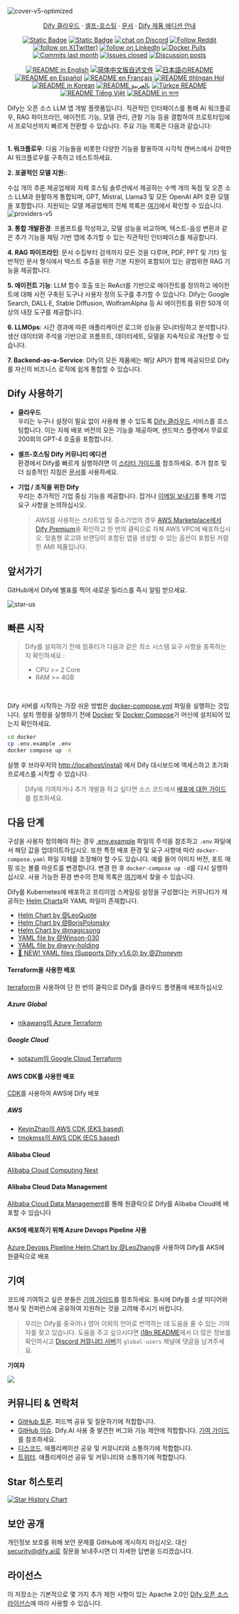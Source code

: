 ![cover-v5-optimized](../images/GitHub_README_if.png)

<p align="center">
  <a href="https://cloud.dify.ai">Dify 클라우드</a> ·
  <a href="https://docs.dify.ai/getting-started/install-self-hosted">셀프-호스팅</a> ·
  <a href="https://docs.dify.ai">문서</a> ·
  <a href="https://dify.ai/pricing">Dify 제품 에디션 안내</a>
</p>

<p align="center">
    <a href="https://dify.ai" target="_blank">
        <img alt="Static Badge" src="https://img.shields.io/badge/Product-F04438"></a>
    <a href="https://dify.ai/pricing" target="_blank">
        <img alt="Static Badge" src="https://img.shields.io/badge/free-pricing?logo=free&color=%20%23155EEF&label=pricing&labelColor=%20%23528bff"></a>
    <a href="https://discord.gg/FngNHpbcY7" target="_blank">
        <img src="https://img.shields.io/discord/1082486657678311454?logo=discord&labelColor=%20%235462eb&logoColor=%20%23f5f5f5&color=%20%235462eb"
            alt="chat on Discord"></a>
    <a href="https://reddit.com/r/difyai" target="_blank">  
        <img src="https://img.shields.io/reddit/subreddit-subscribers/difyai?style=plastic&logo=reddit&label=r%2Fdifyai&labelColor=white"
            alt="Follow Reddit"></a>
    <a href="https://twitter.com/intent/follow?screen_name=dify_ai" target="_blank">
        <img src="https://img.shields.io/twitter/follow/dify_ai?logo=X&color=%20%23f5f5f5"
            alt="follow on X(Twitter)"></a>
    <a href="https://www.linkedin.com/company/langgenius/" target="_blank">
        <img src="https://custom-icon-badges.demolab.com/badge/LinkedIn-0A66C2?logo=linkedin-white&logoColor=fff"
            alt="follow on LinkedIn"></a>
    <a href="https://hub.docker.com/u/langgenius" target="_blank">
        <img alt="Docker Pulls" src="https://img.shields.io/docker/pulls/langgenius/dify-web?labelColor=%20%23FDB062&color=%20%23f79009"></a>
    <a href="https://github.com/langgenius/dify/graphs/commit-activity" target="_blank">
        <img alt="Commits last month" src="https://img.shields.io/github/commit-activity/m/langgenius/dify?labelColor=%20%2332b583&color=%20%2312b76a"></a>
    <a href="https://github.com/langgenius/dify/" target="_blank">
        <img alt="Issues closed" src="https://img.shields.io/github/issues-search?query=repo%3Alanggenius%2Fdify%20is%3Aclosed&label=issues%20closed&labelColor=%20%237d89b0&color=%20%235d6b98"></a>
    <a href="https://github.com/langgenius/dify/discussions/" target="_blank">
        <img alt="Discussion posts" src="https://img.shields.io/github/discussions/langgenius/dify?labelColor=%20%239b8afb&color=%20%237a5af8"></a>
</p>

<p align="center">
  <a href="../README.md"><img alt="README in English" src="https://img.shields.io/badge/English-d9d9d9"></a>
  <a href="./README_CN.md"><img alt="简体中文版自述文件" src="https://img.shields.io/badge/简体中文-d9d9d9"></a>
  <a href="./README_JA.md"><img alt="日本語のREADME" src="https://img.shields.io/badge/日本語-d9d9d9"></a>
  <a href="./README_ES.md"><img alt="README en Español" src="https://img.shields.io/badge/Español-d9d9d9"></a>
  <a href="./README_FR.md"><img alt="README en Français" src="https://img.shields.io/badge/Français-d9d9d9"></a>
  <a href="./README_KL.md"><img alt="README tlhIngan Hol" src="https://img.shields.io/badge/Klingon-d9d9d9"></a>
  <a href="./README_KR.md"><img alt="README in Korean" src="https://img.shields.io/badge/한국어-d9d9d9"></a>
  <a href="./README_AR.md"><img alt="README بالعربية" src="https://img.shields.io/badge/العربية-d9d9d9"></a>
  <a href="./README_TR.md"><img alt="Türkçe README" src="https://img.shields.io/badge/Türkçe-d9d9d9"></a>
  <a href="./README_VI.md"><img alt="README Tiếng Việt" src="https://img.shields.io/badge/Ti%E1%BA%BFng%20Vi%E1%BB%87t-d9d9d9"></a>
    <a href="./README_BN.md"><img alt="README in বাংলা" src="https://img.shields.io/badge/বাংলা-d9d9d9"></a>
</p>

Dify는 오픈 소스 LLM 앱 개발 플랫폼입니다. 직관적인 인터페이스를 통해 AI 워크플로우, RAG 파이프라인, 에이전트 기능, 모델 관리, 관찰 기능 등을 결합하여 프로토타입에서 프로덕션까지 빠르게 전환할 수 있습니다. 주요 기능 목록은 다음과 같습니다:</br> </br>

**1. 워크플로우**:
다음 기능들을 비롯한 다양한 기능을 활용하여 시각적 캔버스에서 강력한 AI 워크플로우를 구축하고 테스트하세요.

**2. 포괄적인 모델 지원:**:

수십 개의 추론 제공업체와 자체 호스팅 솔루션에서 제공하는 수백 개의 독점 및 오픈 소스 LLM과 원활하게 통합되며, GPT, Mistral, Llama3 및 모든 OpenAI API 호환 모델을 포함합니다. 지원되는 모델 제공업체의 전체 목록은 [여기](https://docs.dify.ai/getting-started/readme/model-providers)에서 확인할 수 있습니다.
![providers-v5](https://github.com/langgenius/dify/assets/13230914/5a17bdbe-097a-4100-8363-40255b70f6e3)

**3. 통합 개발환경**:
프롬프트를 작성하고, 모델 성능을 비교하며, 텍스트-음성 변환과 같은 추가 기능을 채팅 기반 앱에 추가할 수 있는 직관적인 인터페이스를 제공합니다.

**4. RAG 파이프라인**:
문서 수집부터 검색까지 모든 것을 다루며, PDF, PPT 및 기타 일반적인 문서 형식에서 텍스트 추출을 위한 기본 지원이 포함되어 있는 광범위한 RAG 기능을 제공합니다.

**5. 에이전트 기능**:
LLM 함수 호출 또는 ReAct를 기반으로 에이전트를 정의하고 에이전트에 대해 사전 구축된 도구나 사용자 정의 도구를 추가할 수 있습니다. Dify는 Google Search, DALL·E, Stable Diffusion, WolframAlpha 등 AI 에이전트를 위한 50개 이상의 내장 도구를 제공합니다.

**6. LLMOps**:
시간 경과에 따른 애플리케이션 로그와 성능을 모니터링하고 분석합니다. 생산 데이터와 주석을 기반으로 프롬프트, 데이터세트, 모델을 지속적으로 개선할 수 있습니다.

**7. Backend-as-a-Service**:
Dify의 모든 제품에는 해당 API가 함께 제공되므로 Dify를 자신의 비즈니스 로직에 쉽게 통합할 수 있습니다.

## Dify 사용하기

- **클라우드 </br>**
  우리는 누구나 설정이 필요 없이 사용해 볼 수 있도록 [Dify 클라우드](https://dify.ai) 서비스를 호스팅합니다. 이는 자체 배포 버전의 모든 기능을 제공하며, 샌드박스 플랜에서 무료로 200회의 GPT-4 호출을 포함합니다.

- **셀프-호스팅 Dify 커뮤니티 에디션</br>**
  환경에서 Dify를 빠르게 실행하려면 이 [스타터 가이드를](#quick-start) 참조하세요.
  추가 참조 및 더 심층적인 지침은 [문서](https://docs.dify.ai)를 사용하세요.

- **기업 / 조직을 위한 Dify</br>**
  우리는 추가적인 기업 중심 기능을 제공합니다. 잡거나 [이메일 보내기](mailto:business@dify.ai?subject=%5BGitHub%5DBusiness%20License%20Inquiry)를 통해 기업 요구 사항을 논의하십시오. </br>

  > AWS를 사용하는 스타트업 및 중소기업의 경우 [AWS Marketplace에서 Dify Premium](https://aws.amazon.com/marketplace/pp/prodview-t22mebxzwjhu6)을 확인하고 한 번의 클릭으로 자체 AWS VPC에 배포하십시오. 맞춤형 로고와 브랜딩이 포함된 앱을 생성할 수 있는 옵션이 포함된 저렴한 AMI 제품입니다.

## 앞서가기

GitHub에서 Dify에 별표를 찍어 새로운 릴리스를 즉시 알림 받으세요.

![star-us](https://github.com/langgenius/dify/assets/13230914/b823edc1-6388-4e25-ad45-2f6b187adbb4)

## 빠른 시작

> Dify를 설치하기 전에 컴퓨터가 다음과 같은 최소 시스템 요구 사항을 충족하는지 확인하세요 :
>
> - CPU >= 2 Core
> - RAM >= 4GB

</br>

Dify 서버를 시작하는 가장 쉬운 방법은 [docker-compose.yml](docker/docker-compose.yaml) 파일을 실행하는 것입니다. 설치 명령을 실행하기 전에 [Docker](https://docs.docker.com/get-docker/) 및 [Docker Compose](https://docs.docker.com/compose/install/)가 머신에 설치되어 있는지 확인하세요.

```bash
cd docker
cp .env.example .env
docker compose up -d
```

실행 후 브라우저의 [http://localhost/install](http://localhost/install) 에서 Dify 대시보드에 액세스하고 초기화 프로세스를 시작할 수 있습니다.

> Dify에 기여하거나 추가 개발을 하고 싶다면 소스 코드에서 [배포에 대한 가이드](https://docs.dify.ai/getting-started/install-self-hosted/local-source-code)를 참조하세요.

## 다음 단계

구성을 사용자 정의해야 하는 경우 [.env.example](docker/.env.example) 파일의 주석을 참조하고 `.env` 파일에서 해당 값을 업데이트하십시오. 또한 특정 배포 환경 및 요구 사항에 따라 `docker-compose.yaml` 파일 자체를 조정해야 할 수도 있습니다. 예를 들어 이미지 버전, 포트 매핑 또는 볼륨 마운트를 변경합니다. 변경 한 후 `docker-compose up -d`를 다시 실행하십시오. 사용 가능한 환경 변수의 전체 목록은 [여기](https://docs.dify.ai/getting-started/install-self-hosted/environments)에서 찾을 수 있습니다.

Dify를 Kubernetes에 배포하고 프리미엄 스케일링 설정을 구성했다는 커뮤니티가 제공하는 [Helm Charts](https://helm.sh/)와 YAML 파일이 존재합니다.

- [Helm Chart by @LeoQuote](https://github.com/douban/charts/tree/master/charts/dify)
- [Helm Chart by @BorisPolonsky](https://github.com/BorisPolonsky/dify-helm)
- [Helm Chart by @magicsong](https://github.com/magicsong/ai-charts)
- [YAML file by @Winson-030](https://github.com/Winson-030/dify-kubernetes)
- [YAML file by @wyy-holding](https://github.com/wyy-holding/dify-k8s)
- [🚀 NEW! YAML files (Supports Dify v1.6.0) by @Zhoneym](https://github.com/Zhoneym/DifyAI-Kubernetes)

#### Terraform을 사용한 배포

[terraform](https://www.terraform.io/)을 사용하여 단 한 번의 클릭으로 Dify를 클라우드 플랫폼에 배포하십시오

##### Azure Global

- [nikawang의 Azure Terraform](https://github.com/nikawang/dify-azure-terraform)

##### Google Cloud

- [sotazum의 Google Cloud Terraform](https://github.com/DeNA/dify-google-cloud-terraform)

#### AWS CDK를 사용한 배포

[CDK](https://aws.amazon.com/cdk/)를 사용하여 AWS에 Dify 배포

##### AWS

- [KevinZhao의 AWS CDK (EKS based)](https://github.com/aws-samples/solution-for-deploying-dify-on-aws)
- [tmokmss의 AWS CDK (ECS based)](https://github.com/aws-samples/dify-self-hosted-on-aws)

#### Alibaba Cloud

[Alibaba Cloud Computing Nest](https://computenest.console.aliyun.com/service/instance/create/default?type=user&ServiceName=Dify%E7%A4%BE%E5%8C%BA%E7%89%88)

#### Alibaba Cloud Data Management

[Alibaba Cloud Data Management](https://www.alibabacloud.com/help/en/dms/dify-in-invitational-preview/)를 통해 원클릭으로 Dify를 Alibaba Cloud에 배포할 수 있습니다

#### AKS에 배포하기 위해 Azure Devops Pipeline 사용

[Azure Devops Pipeline Helm Chart by @LeoZhang](https://github.com/Ruiruiz30/Dify-helm-chart-AKS)을 사용하여 Dify를 AKS에 원클릭으로 배포

## 기여

코드에 기여하고 싶은 분들은 [기여 가이드](https://github.com/langgenius/dify/blob/main/CONTRIBUTING_KR.md)를 참조하세요.
동시에 Dify를 소셜 미디어와 행사 및 컨퍼런스에 공유하여 지원하는 것을 고려해 주시기 바랍니다.

> 우리는 Dify를 중국어나 영어 이외의 언어로 번역하는 데 도움을 줄 수 있는 기여자를 찾고 있습니다. 도움을 주고 싶으시다면 [i18n README](https://github.com/langgenius/dify/blob/main/web/i18n-config/README.md)에서 더 많은 정보를 확인하시고 [Discord 커뮤니티 서버](https://discord.gg/8Tpq4AcN9c)의 `global-users` 채널에 댓글을 남겨주세요.

**기여자**

<a href="https://github.com/langgenius/dify/graphs/contributors">
  <img src="https://contrib.rocks/image?repo=langgenius/dify" />
</a>

## 커뮤니티 & 연락처

- [GitHub 토론](https://github.com/langgenius/dify/discussions). 피드백 공유 및 질문하기에 적합합니다.
- [GitHub 이슈](https://github.com/langgenius/dify/issues). Dify.AI 사용 중 발견한 버그와 기능 제안에 적합합니다. [기여 가이드](https://github.com/langgenius/dify/blob/main/CONTRIBUTING.md)를 참조하세요.
- [디스코드](https://discord.gg/FngNHpbcY7). 애플리케이션 공유 및 커뮤니티와 소통하기에 적합합니다.
- [트위터](https://twitter.com/dify_ai). 애플리케이션 공유 및 커뮤니티와 소통하기에 적합합니다.

## Star 히스토리

[![Star History Chart](https://api.star-history.com/svg?repos=langgenius/dify&type=Date)](https://star-history.com/#langgenius/dify&Date)

## 보안 공개

개인정보 보호를 위해 보안 문제를 GitHub에 게시하지 마십시오. 대신 security@dify.ai로 질문을 보내주시면 더 자세한 답변을 드리겠습니다.

## 라이선스

이 저장소는 기본적으로 몇 가지 추가 제한 사항이 있는 Apache 2.0인 [Dify 오픈 소스 라이선스](../LICENSE)에 따라 사용할 수 있습니다.
